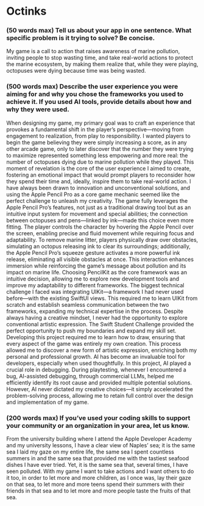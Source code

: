 # Octinks
### (50 words max) Tell us about your app in one sentence. What specific problem is it trying to solve? Be concise.
My game is a call to action that raises awareness of marine pollution, inviting people to stop wasting time, and take real-world actions to protect the marine ecosystem, by making them realize that, while they were playing, octopuses were dying because time was being wasted. 

### (500 words max) Describe the user experience you were aiming for and why you chose the frameworks you used to achieve it. If you used AI tools, provide details about how and why they were used.
When designing my game, my primary goal was to craft an experience that provokes a fundamental shift in the player’s perspective—moving from engagement to realization, from play to responsibility. I wanted players to begin the game believing they were simply increasing a score, as in any other arcade game, only to later discover that the number they were trying to maximize represented something less empowering and more real: the number of octopuses dying due to marine pollution while they played. This moment of revelation is the core of the user experience I aimed to create, fostering an emotional impact that would prompt players to reconsider how they spend their time and, ideally, inspire them to take real-world action.
I have always been drawn to innovation and unconventional solutions, and using the Apple Pencil Pro as a core game mechanic seemed like the perfect challenge to unleash my creativity. The game fully leverages the Apple Pencil Pro’s features, not just as a traditional drawing tool but as an intuitive input system for movement and special abilities; the connection between octopuses and pens—linked by ink—made this choice even more fitting. The player controls the character by hovering the Apple Pencil over the screen, enabling precise and fluid movement while requiring focus and adaptability. To remove marine litter, players physically draw over obstacles, simulating an octopus releasing ink to clear its surroundings; additionally, the Apple Pencil Pro’s squeeze gesture activates a more powerful ink release, eliminating all visible obstacles at once. This interaction enhances immersion while reinforcing the game’s message about pollution and its impact on marine life.
Choosing PencilKit as the core framework was an intuitive decision, allowing me to explore new development tools and improve my adaptability to different frameworks. The biggest technical challenge I faced was integrating UIKit—a framework I had never used before—with the existing SwiftUI views. This required me to learn UIKit from scratch and establish seamless communication between the two frameworks, expanding my technical expertise in the process.
Despite always having a creative mindset, I never had the opportunity to explore conventional artistic expression. The Swift Student Challenge provided the perfect opportunity to push my boundaries and expand my skill set. Developing this project required me to learn how to draw, ensuring that every aspect of the game was entirely my own creation. This process allowed me to discover a new form of artistic expression, enriching both my personal and professional growth.
AI has become an invaluable tool for developers, especially when used thoughtfully. In this project, AI played a crucial role in debugging. During playtesting, whenever I encountered a bug, AI-assisted debugging, through commercial LLMs, helped me efficiently identify its root cause and provided multiple potential solutions. However, AI never dictated my creative choices—it simply accelerated the problem-solving process, allowing me to retain full control over the design and implementation of my game.


### (200 words max) If you’ve used your coding skills to support your community or an organization in your area, let us know. 
From the university building where I attend the Apple Developer Academy and my university lessons, I have a clear view of Naples’ sea; it is the same sea I laid my gaze on my entire life, the same sea I spent countless summers in and the same sea that provided me with the tastiest seafood dishes I have ever tried. Yet, it is the same sea that, several times, I have seen polluted. With my game I want to take actions and I want others to do it too, in order to let more and more children, as I once was, lay their gaze on that sea, to let more and more teens spend their summers with their friends in that sea and to let more and more people taste the fruits of that sea. 

